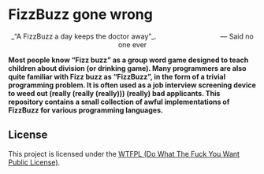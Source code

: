 # FizzBuzz gone wrong

<center>
_“A FizzBuzz a day keeps the doctor away”_.  
                                — Said no one ever
</center>

**Most people know “Fizz buzz” as a group word game designed to teach children about division (or drinking game). Many programmers are also quite familiar with Fizz buzz as “FizzBuzz”, in the form of a trivial programming problem. It is often used as a job interview screening device to weed out (really (really (really))) (really) bad applicants. This repository contains a small collection of awful implementations of FizzBuzz for various programming languages.**

## License
This project is licensed under the [WTFPL (Do What The Fuck You Want Public License)](LICENSE.md).